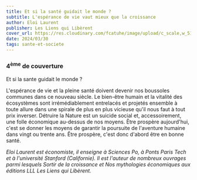 ```yaml
---
title: Et si la santé guidait le monde ?
subtitle: L'espérance de vie vaut mieux que la croissance
author: Eloi Laurent
publisher: Les Liens qui Libèrent
cover_url: https://res.cloudinary.com/fcatuhe/image/upload/c_scale,w_512/v1711899163/raphaele-rodellar.fr/bibliotheque/9791020910615.jpg
date: 2024/03/30
tags: sante-et-societe
---
```


### 4<sup>ème</sup> de couverture

Et si la sante guidait le monde ?

L'espérance de vie et la pleine santé doivent devenir nos boussoles communes dans ce nouveau siècle. Le bien-être humain et la vitalité des écosystèmes sont irrémédiablement entrelacés et projetés ensemble à toute allure dans une spirale de plus en plus vicieuse qu'il nous faut à tout prix inverser. Détruire la Nature est un suicide social et, accessoirement, une folle économique au-dessus de nos moyens. Être prospère aujourd'hui, c'est se donner les moyens de garantir la poursuite de l'aventure humaine dans vingt ou trente ans. Être prospère, c'est donc d'abord être en bonne santé.

_Eloi Laurent est économiste, il enseigne à Sciences Po, à Ponts Paris Tech et à l'université Stanford (Californie). Il est l'auteur de nombreux ouvrages parmi lesquels Sortir de la croissance et Nos mythologies économiques aux éditions LLL Les Liens qui Libèrent._
